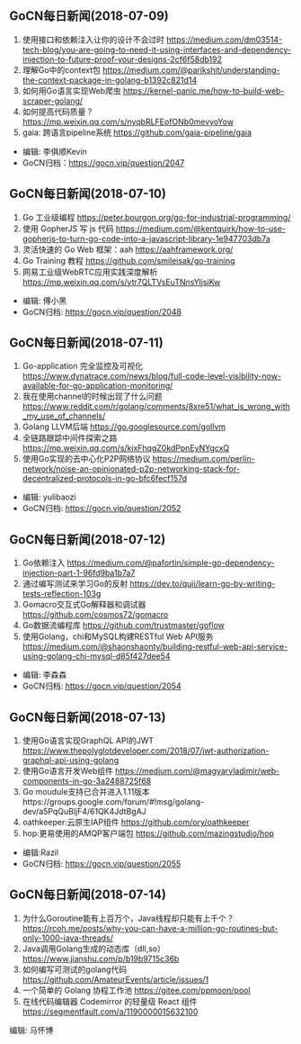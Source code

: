 ## GoCN每日新闻(2018-07-09) 

1. 使用接口和依赖注入让你的设计不会过时 https://medium.com/dm03514-tech-blog/you-are-going-to-need-it-using-interfaces-and-dependency-injection-to-future-proof-your-designs-2cf6f58db192
2. 理解Go中的context包 https://medium.com/@parikshit/understanding-the-context-package-in-golang-b1392c821d14
3. 如何用Go语言实现Web爬虫 https://kernel-panic.me/how-to-build-web-scraper-golang/
4. 如何提高代码质量？ https://mp.weixin.qq.com/s/nyqbRLFEofONb0mevyoYow
5. gaia: 跨语言pipeline系统 https://github.com/gaia-pipeline/gaia

* 编辑: 李俱顺Kevin    
* GoCN归档：https://gocn.vip/question/2047

## GoCN每日新闻(2018-07-10)

1.   Go  工业级编程 https://peter.bourgon.org/go-for-industrial-programming/
2.  使用 GopherJS 写 js 代码 https://medium.com/@kentquirk/how-to-use-gopherjs-to-turn-go-code-into-a-javascript-library-1e947703db7a
3.  灵活快速的 Go Web 框架：aah  https://aahframework.org/
4.  Go Training 教程 https://github.com/smileisak/go-training
5.  网易工业级WebRTC应用实践深度解析  https://mp.weixin.qq.com/s/ytr7QLTVsEuTNnsYljsiKw

* 编辑: 傅小黑
* GoCN归档: https://gocn.vip/question/2048

## GoCN每日新闻(2018-07-11)

1. Go-application 完全监控及可视化 https://www.dynatrace.com/news/blog/full-code-level-visibility-now-available-for-go-application-monitoring/
2. 我在使用channel的时候出现了什么问题 https://www.reddit.com/r/golang/comments/8xre51/what_is_wrong_with_my_use_of_channels/
3. Golang LLVM后端 https://go.googlesource.com/gollvm
4. 全链路跟踪中间件探索之路 https://mp.weixin.qq.com/s/kjxFhqgZ0kdPpnEyNYgcxQ
5. 使用Go实现的去中心化P2P网络协议 https://medium.com/perlin-network/noise-an-opinionated-p2p-networking-stack-for-decentralized-protocols-in-go-bfc6fecf157d

* 编辑: yulibaozi
* GoCN归档: https://gocn.vip/question/2052


## GoCN每日新闻(2018-07-12)

1. Go依赖注入 https://medium.com/@pafortin/simple-go-dependency-injection-part-1-96fd9ba1b7a7
2. 通过编写测试来学习Go的反射 https://dev.to/quii/learn-go-by-writing-tests-reflection-103g
3. Gomacro交互式Go解释器和调试器 https://github.com/cosmos72/gomacro
4. Go数据流编程库 https://github.com/trustmaster/goflow
5. 使用Golang，chi和MySQL构建RESTful Web API服务 https://medium.com/@shaonshaonty/building-restful-web-api-service-using-golang-chi-mysql-d85f427dee54

* 编辑: 李森森
* GoCN归档:  https://gocn.vip/question/2054

## GoCN每日新闻(2018-07-13)

1. 使用Go语言实现GraphQL API的JWT https://www.thepolyglotdeveloper.com/2018/07/jwt-authorization-graphql-api-using-golang
2. 使用Go语言开发Web组件 https://medium.com/@magyarvladimir/web-components-in-go-3a2488725f68
3. Go moudule支持已合并进入1.11版本https://groups.google.com/forum/#!msg/golang-dev/a5PqQuBljF4/61QK4JdtBgAJ
4. oathkeeper:云原生IAP组件 https://github.com/ory/oathkeeper
5. hop:更易使用的AMQP客户端包 https://github.com/mazingstudio/hop

* 编辑:Razil
* GoCN归档: https://gocn.vip/question/2055


## GoCN每日新闻(2018-07-14)

1. 为什么Goroutine能有上百万个，Java线程却只能有上千个？ https://rcoh.me/posts/why-you-can-have-a-million-go-routines-but-only-1000-java-threads/
2. Java调用Golang生成的动态库（dll,so） https://www.jianshu.com/p/b19b9715c36b
3. 如何编写可测试的golang代码 https://github.com/AmateurEvents/article/issues/1
4. 一个简单的 Golang 协程工作池 https://gitee.com/ppmoon/pool
5. 在线代码编辑器 Codemirror 的轻量级 React 组件 https://segmentfault.com/a/1190000015632100

编辑: 马怀博

